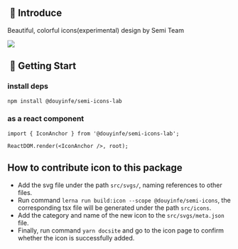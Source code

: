 

##  📣 Introduce

Beautiful, colorful icons(experimental)  design by Semi Team

![](https://lf9-static.semi.design/obj/semi-tos/images/0b8d0ca0-57be-11ee-8e53-13ab794309ff.png)


##  🚀 Getting Start

### install deps

```shell
npm install @douyinfe/semi-icons-lab
```

### as a react component

```tsx
import { IconAnchor } from '@douyinfe/semi-icons-lab';

ReactDOM.render(<IconAnchor />, root);
```



## How to contribute icon to this package
- Add the svg file under the path ```src/svgs/```, naming references to other files.
- Run command ```lerna run build:icon --scope @douyinfe/semi-icons```, the corresponding tsx file will be generated under the path ```src/icons```.
- Add the category and name of the new icon to the ```src/svgs/meta.json``` file.
- Finally, run command ```yarn docsite``` and go to the icon page to confirm whether the icon is successfully added.